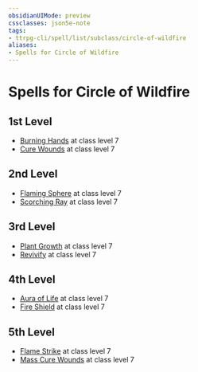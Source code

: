 ```yaml
---
obsidianUIMode: preview
cssclasses: json5e-note
tags:
- ttrpg-cli/spell/list/subclass/circle-of-wildfire
aliases:
- Spells for Circle of Wildfire
---
```

# Spells for Circle of Wildfire

## 1st Level

- [Burning Hands](/3-Mechanics/CLI/Compendium/spells/burning-hands.md "PHB") at class level 7
- [Cure Wounds](/3-Mechanics/CLI/Compendium/spells/cure-wounds.md "PHB") at class level 7

## 2nd Level

- [Flaming Sphere](/3-Mechanics/CLI/Compendium/spells/flaming-sphere.md "PHB") at class level 7
- [Scorching Ray](/3-Mechanics/CLI/Compendium/spells/scorching-ray.md "PHB") at class level 7

## 3rd Level

- [Plant Growth](/3-Mechanics/CLI/Compendium/spells/plant-growth.md "PHB") at class level 7
- [Revivify](/3-Mechanics/CLI/Compendium/spells/revivify.md "PHB") at class level 7

## 4th Level

- [Aura of Life](/3-Mechanics/CLI/Compendium/spells/aura-of-life.md "PHB") at class level 7
- [Fire Shield](/3-Mechanics/CLI/Compendium/spells/fire-shield.md "PHB") at class level 7

## 5th Level

- [Flame Strike](/3-Mechanics/CLI/Compendium/spells/flame-strike.md "PHB") at class level 7
- [Mass Cure Wounds](/3-Mechanics/CLI/Compendium/spells/mass-cure-wounds.md "PHB") at class level 7